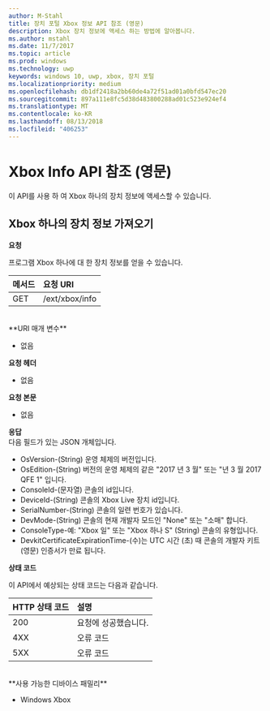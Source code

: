 ```yaml
---
author: M-Stahl
title: 장치 포털 Xbox 정보 API 참조 (영문)
description: Xbox 장치 정보에 액세스 하는 방법에 알아봅니다.
ms.author: mstahl
ms.date: 11/7/2017
ms.topic: article
ms.prod: windows
ms.technology: uwp
keywords: windows 10, uwp, xbox, 장치 포털
ms.localizationpriority: medium
ms.openlocfilehash: db1df2418a2bb60de4a72f51ad01a0bfd547ec20
ms.sourcegitcommit: 897a111e8fc5d38d483800288ad01c523e924ef4
ms.translationtype: MT
ms.contentlocale: ko-KR
ms.lasthandoff: 08/13/2018
ms.locfileid: "406253"
---
```

# <a name="xbox-info-api-reference"></a>Xbox Info API 참조 (영문)   
이 API를 사용 하 여 Xbox 하나의 장치 정보에 액세스할 수 있습니다.

## <a name="get-xbox-one-device-information"></a>Xbox 하나의 장치 정보 가져오기

**요청**

프로그램 Xbox 하나에 대 한 장치 정보를 얻을 수 있습니다.

메서드      | 요청 URI
:------     | :-----
GET | /ext/xbox/info
<br />
**URI 매개 변수**

- 없음

**요청 헤더**

- 없음

**요청 본문**

- 없음

**응답**   
다음 필드가 있는 JSON 개체입니다.

* OsVersion-(String) 운영 체제의 버전입니다.
* OsEdition-(String) 버전의 운영 체제의 같은 "2017 년 3 월" 또는 "년 3 월 2017 QFE 1" 입니다.
* ConsoleId-(문자열) 콘솔의 id입니다.
* DeviceId-(String) 콘솔의 Xbox Live 장치 id입니다.
* SerialNumber-(String) 콘솔의 일련 번호가 있습니다.
* DevMode-(String) 콘솔의 현재 개발자 모드인 "None" 또는 "소매" 합니다.
* ConsoleType-예: "Xbox 일" 또는 "Xbox 하나 S" (String) 콘솔의 유형입니다.
* DevkitCertificateExpirationTime-(수)는 UTC 시간 (초) 때 콘솔의 개발자 키트 (영문) 인증서가 만료 됩니다.

**상태 코드**

이 API에서 예상되는 상태 코드는 다음과 같습니다.

HTTP 상태 코드      | 설명
:------     | :-----
200 | 요청에 성공했습니다.
4XX | 오류 코드
5XX | 오류 코드

<br />
**사용 가능한 디바이스 패밀리**

* Windows Xbox
